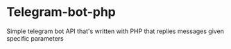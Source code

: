 # Telegram-bot-php
Simple telegram bot API that's written with PHP that replies messages given specific parameters
